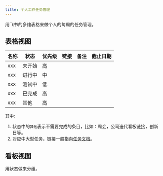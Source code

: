 ```yaml
---
title: 个人工作任务管理
---
```


用飞书的多维表格来做个人的每周的任务管理。

## 表格视图

| 名称 | 状态     | 优先级 | 链接 | 备注 | 截止日期 |
|------|---------|-------|-----|------|--------|
| xxx  | 未开始   | 高     |     |      |        |
| xxx  | 进行中   | 中     |     |      |        |
| xxx  | 测试中   | 低     |     |      |        |
| xxx  | 已完成   | 高     |     |      |        |
| xxx  | 其他     | 高     |     |      |        |

其中:
1. 状态中的`其他`表示不需要完成的条目，比如：周会，公司迭代看板链接，创新日等。
2. 对应中大型任务，链接一般指向[任务文档](task/task.md)。

## 看板视图
用状态做来分组。
